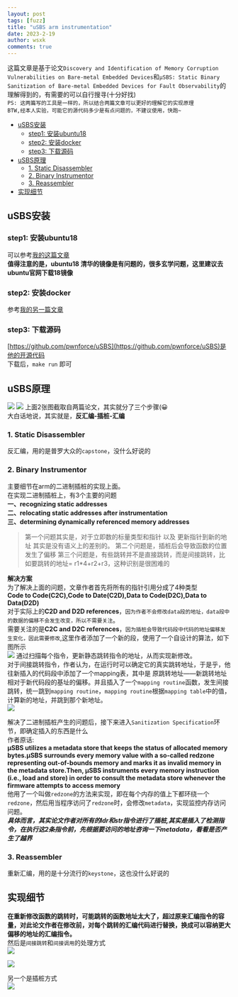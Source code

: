 ```yaml
---
layout: post
tags: [fuzz]
title: "uSBS arm instrumentation"
date: 2023-2-19
author: wsxk
comments: true
---
```


这篇文章是基于论文`Discovery and Identification of Memory Corruption Vulnerabilities on Bare-metal Embedded Devices`和`µSBS: Static Binary Sanitization of Bare-metal Embedded Devices for Fault Observability`的理解得到的，有需要的可以自行搜寻(十分好找)<br>
`PS: 这两篇写的工具是一样的，所以结合两篇文章可以更好的理解它的实现原理`<br>
`BTW,经本人实验，可能它的源代码多少是有点问题的，不建议使用，快跑~`<br>

- [uSBS安装](#usbs安装)
  - [step1: 安装ubuntu18](#step1-安装ubuntu18)
  - [step2: 安装docker](#step2-安装docker)
  - [step3: 下载源码](#step3-下载源码)
- [uSBS原理](#usbs原理)
  - [1. Static Disassembler](#1-static-disassembler)
  - [2. Binary Instrumentor](#2-binary-instrumentor)
  - [3. Reassembler](#3-reassembler)
- [实现细节](#实现细节)


<!-- Google tag (gtag.js) -->
<script async src="https://www.googletagmanager.com/gtag/js?id=G-C22S5YSYL7"></script>
<script>
  window.dataLayer = window.dataLayer || [];
  function gtag(){dataLayer.push(arguments);}
  gtag('js', new Date());

  gtag('config', 'G-C22S5YSYL7');
</script>

## uSBS安装<br>
### step1: 安装ubuntu18<br>
可以参考[我的这篇文章](https://wsxk.github.io/ubuntu_%E5%AE%89%E8%A3%85%E5%B8%B8%E8%A7%84%E6%93%8D%E4%BD%9C/)<br>
**值得注意的是，ubuntu18 清华的镜像是有问题的，很多玄学问题，这里建议去ubuntu官网下载18镜像**<br>

### step2: 安装docker<br>
参考[我的另一篇文章](https://wsxk.github.io/docker_install/)<br>

### step3: 下载源码<br>
[https://github.com/pwnforce/uSBS](https://github.com/pwnforce/uSBS)是他的开源代码<br>
下载后，`make run` 即可<br>

## uSBS原理<br>
![](https://raw.githubusercontent.com/wsxk/wsxk_pictures/main/2023-2-18-reverse/20230219191615.png)
![](https://raw.githubusercontent.com/wsxk/wsxk_pictures/main/2023-2-18-reverse/20230219191508.png)
上面2张图截取自两篇论文，其实就分了三个步骤(😀<br>
大白话地说，其实就是，**反汇编-插桩-汇编**<br>

### 1. Static Disassembler<br>
反汇编，用的是普罗大众的`capstone`，没什么好说的<br>

### 2. Binary Instrumentor<br>
主要细节在arm的二进制插桩的实现上面。<br>
在实现二进制插桩上，有3个主要的问题<br>
**一、recognizing static addresses**<br>
**二、relocating static addresses after instrumentation**<br>
**三、determining dynamically referenced memory addresses**<br>

> 第一个问题其实是，对于立即数的标量类型和指针 以及 更新指针到新的地址 其实是没有语义上的差别的。
> 第二个问题是，插桩后会导致函数的位置发生了偏移
> 第三个问题是，有些跳转并不是直接跳转，而是间接跳转，比如要跳转的地址= r1*4+r2+r3，这种识别是很困难的

**解决方案**<br>
为了解决上面的问题，文章作者首先将所有的指针引用分成了4种类型<br>
**Code to Code(C2C),Code to Date(C2D),Data to Code(D2C),Data to Data(D2D)**<br>
对于实际上的**C2D and D2D references**，`因为作者不会修改data段的地址，data段中的数据的偏移不会发生改变，所以不需要关注`。<br>
需要关注的是**C2C and D2C references**，`因为插桩会导致代码段中代码的地址偏移发生变化，因此需要修改`,这里作者添加了一个新的段，使用了一个自设计的算法，如下图所示<br>
![](https://raw.githubusercontent.com/wsxk/wsxk_pictures/main/2023-2-18-reverse/20230220150807.png)
通过扫描每个指令，更新静态跳转指令的地址，从而实现新修改。<br>
对于间接跳转指令，作者认为，在运行时可以确定它的真实跳转地址，于是乎，他往新插入的代码段中添加了一个mapping表，其中是 原跳转地址——新跳转地址相对于新代码段的基址的偏移。并且插入了一个`mapping routine`函数，发生间接跳转，统一跳到`mapping routine`，`mapping routine`根据`mapping table`中的值，计算新的地址，并跳到那个新地址。<br>
![](https://raw.githubusercontent.com/wsxk/wsxk_pictures/main/2023-2-18-reverse/20230220151811.png)

解决了二进制插桩产生的问题后，接下来进入`Sanitization Specification`环节，即确定插入的东西是什么<br>
作者原话:<br>
**µSBS utilizes a metadata store that keeps the status of allocated memory bytes.µSBS surrounds every memory value with a so-called redzone representing out-of-bounds memory and marks it as invalid memory in the metadata store.Then, µSBS instruments every memory instruction (i.e., load and store) in order to consult the metadata store whenever the firmware attempts to access memory**
<br>
他用了一个叫做`redzone`的方法来实现，即在每个内存的值上下都环绕一个`redzone`，然后用当程序访问了`redzone`时，会修改`metadata`，实现监控内存访问问题。<br>
***具体而言，其实论文作者对所有的ldr和str指令进行了插桩,其实是插入了检测指令，在执行这2条指令前，先根据要访问的地址咨询一下metadata，看看是否产生了越界***<br>

### 3. Reassembler<br>
重新汇编，用的是十分流行的`keystone`，这也没什么好说的<br>

## 实现细节<br>
**在重新修改函数的跳转时，可能跳转的函数地址太大了，超过原来汇编指令的容量，对此论文作者在修改前，对每个跳转的汇编代码进行替换，换成可以容纳更大偏移的地址的汇编指令。**<br>
然后是`间接跳转`和`间接调用`的处理方式<br>
![](https://raw.githubusercontent.com/wsxk/wsxk_pictures/main/2023-2-18-reverse/%E5%B1%8F%E5%B9%95%E6%88%AA%E5%9B%BE_20230220_192629.png)

![](https://raw.githubusercontent.com/wsxk/wsxk_pictures/main/2023-2-18-reverse/%E5%B1%8F%E5%B9%95%E6%88%AA%E5%9B%BE_20230220_192633.png)

另一个是插桩方式<br>
![](https://raw.githubusercontent.com/wsxk/wsxk_pictures/main/2023-2-18-reverse/20230220193424.png)
